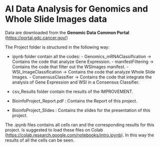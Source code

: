 # AI Data Analysis for Genomics and Whole Slide Images data

Data are downloaded from the <b>Genomic Data Common Portal</b> (https://portal.gdc.cancer.gov/)

The Project folder is structured in the following way:

- ipynb folder contain all the codes: - Genomics\_mRNAClassification -> Contains the code that analyze Gene Expression.
				      - manifestFiltering -> Contains the code that filter out the WSImages manifest.
				      - WSI_ImageClassification -> Contains the code that analyze Whole Slide Images.
				      - ConsensusClassifier -> Contains the code that integrate the analysis of Gene
							       Expression and WSI in a Consensus Classifier.

- csv\_Results folder contain the results of the IMPROVEMENT.

- BioinfoProject\_Report.pdf : Contains the Report of this project.

- BioinfoProject\_Slides : Contains the slides for the presentation of this project.


The .ipynb files contains all cells ran and the corresponding results for this project.
Is suggested to load these files on Colab (https://colab.research.google.com/notebooks/intro.ipynb).
In this way the results of all the cells can be seen.

